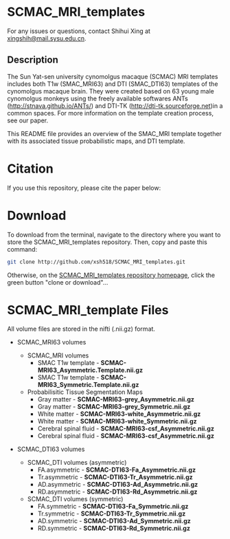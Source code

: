 # SCMAC_MRI_templates
For any issues or questions, contact Shihui Xing at xingshih@mail.sysu.edu.cn.
## Description
The Sun Yat-sen university cynomolgus macaque (SCMAC) MRI templates includes both T1w (SMAC_MRI63) and DTI (SMAC_DTI63) templates of the cynomolgus macaque brain. They were created based on 63 young male cynomolgus monkeys using the freely available softwares ANTs (http://stnava.github.io/ANTs/) and DTI-TK (http://dti-tk.sourceforge.net)in a common spaces. For more information on the template creation process, see our paper.

This README file provides an overview of the SMAC_MRI template together with its associated tissue probabilistic maps, and DTI template.

# Citation
If you use this repository, please cite the paper below:

# Download

To download from the terminal, navigate to the directory where you want to store the SCMAC_MRI_templates repository. Then, copy and paste this command:
```bash
git clone http://github.com/xsh518/SCMAC_MRI_templates.git
```

Otherwise, on the [SCMAC_MRI_templates repository homepage](https://github.com/xsh518/SCMAC_MRI_templates), click the green button "clone or download"...


# SCMAC_MRI_template Files

All volume files are stored in the nifti (.nii.gz) format.

- SCMAC_MRI63 volumes
	+ SCMAC_MRI volumes
		- SMAC T1w template - **SCMAC-MRI63_Asymmetric.Template.nii.gz**
		- SMAC T1w template - **SCMAC-MRI63_Symmetric.Template.nii.gz**
	+ Probabilisitic Tissue Segmentation Maps
		- Gray matter - **SCMAC-MRI63-grey_Asymmetric.nii.gz**
	    - Gray matter - **SCMAC-MRI63-grey_Symmetric.nii.gz**
		- White matter - **SCMAC-MRI63-white_Asymmetric.nii.gz**
		- White matter - **SCMAC-MRI63-white_Symmetric.nii.gz**
		- Cerebral spinal fluid - **SCMAC-MRI63-csf_Asymmetric.nii.gz**
		- Cerebral spinal fluid - **SCMAC-MRI63-csf_Asymmetric.nii.gz**
	    
- SCMAC_DTI63 volumes
	+ SCMAC_DTI volumes (asymmetric)
	    - FA.asymmetric - **SCMAC-DTI63-Fa_Asymmetric.nii.gz**
	    - Tr.asymmetric - **SCMAC-DTI63-Tr_Asymmetric.nii.gz**
	    - AD.asymmetric - **SCMAC-DTI63-Ad_Asymmetric.nii.gz**
	    - RD.asymmetric - **SCMAC-DTI63-Rd_Asymmetric.nii.gz**
	+ SCMAC_DTI volumes (symmetric)
	    - FA.symmetric - **SCMAC-DTI63-Fa_Symmetric.nii.gz**
	    - Tr.symmetric - **SCMAC-DTI63-Tr_Symmetric.nii.gz**
	    - AD.symmetric - **SCMAC-DTI63-Ad_Symmetric.nii.gz**
	    - RD.symmetric - **SCMAC-DTI63-Rd_Symmetric.nii.gz**
	    
	    
